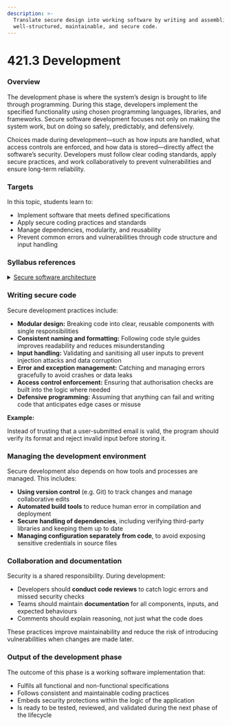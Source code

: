 ```yaml
---
description: >-
  Translate secure design into working software by writing and assembling
  well-structured, maintainable, and secure code.
---
```


# 421.3 Development

### Overview

The development phase is where the system’s design is brought to life through programming. During this stage, developers implement the specified functionality using chosen programming languages, libraries, and frameworks. Secure software development focuses not only on making the system work, but on doing so safely, predictably, and defensively.

Choices made during development—such as how inputs are handled, what access controls are enforced, and how data is stored—directly affect the software’s security. Developers must follow clear coding standards, apply secure practices, and work collaboratively to prevent vulnerabilities and ensure long-term reliability.

### Targets

In this topic, students learn to:

* Implement software that meets defined specifications
* Apply secure coding practices and standards
* Manage dependencies, modularity, and reusability
* Prevent common errors and vulnerabilities through code structure and input handling

### Syllabus references

<details>

<summary><a href="https://curriculum.nsw.edu.au/learning-areas/tas/software-engineering-11-12-2022/content/year-12/fa039e749d">Secure software architecture</a></summary>

**Designing software**

* Interpret and apply fundamental software development steps to develop secure code, including:\
  –  development

</details>

### Writing secure code

Secure development practices include:

* **Modular design:** Breaking code into clear, reusable components with single responsibilities
* **Consistent naming and formatting:** Following code style guides improves readability and reduces misunderstanding
* **Input handling:** Validating and sanitising all user inputs to prevent injection attacks and data corruption
* **Error and exception management:** Catching and managing errors gracefully to avoid crashes or data leaks
* **Access control enforcement:** Ensuring that authorisation checks are built into the logic where needed
* **Defensive programming:** Assuming that anything can fail and writing code that anticipates edge cases or misuse

**Example:**&#x20;

Instead of trusting that a user-submitted email is valid, the program should verify its format and reject invalid input before storing it.

### Managing the development environment

Secure development also depends on how tools and processes are managed. This includes:

* **Using version control** (e.g. Git) to track changes and manage collaborative edits
* **Automated build tools** to reduce human error in compilation and deployment
* **Secure handling of dependencies**, including verifying third-party libraries and keeping them up to date
* **Managing configuration separately from code**, to avoid exposing sensitive credentials in source files

### Collaboration and documentation

Security is a shared responsibility. During development:

* Developers should **conduct code reviews** to catch logic errors and missed security checks
* Teams should maintain **documentation** for all components, inputs, and expected behaviours
* Comments should explain reasoning, not just what the code does

These practices improve maintainability and reduce the risk of introducing vulnerabilities when changes are made later.

### Output of the development phase

The outcome of this phase is a working software implementation that:

* Fulfils all functional and non-functional specifications
* Follows consistent and maintainable coding practices
* Embeds security protections within the logic of the application
* Is ready to be tested, reviewed, and validated during the next phase of the lifecycle
